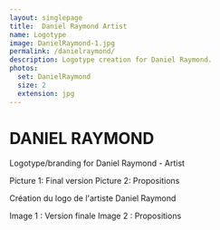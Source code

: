 ```yaml
---
layout: singlepage
title:  Daniel Raymond Artist
name: Logotype
image: DanielRaymond-1.jpg
permalink: /danielraymond/
description: Logotype creation for Daniel Raymond.
photos:
  set: DanielRaymond
  size: 2
  extension: jpg
---
```


<h1>DANIEL RAYMOND</h1>
<p>
Logotype/branding
for Daniel Raymond - Artist
</p>

<p>
Picture 1: Final version
Picture 2: Propositions
</p>
<p>
Création du logo de l'artiste Daniel Raymond

Image 1 : Version finale
Image 2 : Propositions
</p>
